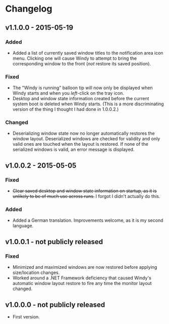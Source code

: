 # Changelog

## v1.1.0.0 - 2015-05-19
### Added
* Added a list of currently saved window titles to the notification area icon menu.  Clicking one will cause Windy to
attempt to bring the corresponding window to the front (*not* restore its saved position).

### Fixed
* The "Windy is running" balloon tip will now only be displayed when Windy starts and when you *left*-click on the
tray icon.
* Desktop and window state information created before the current system boot is deleted when Windy starts.  (This is
a more discriminating version of the thing I thought I had done in 1.0.0.2.)

### Changed
* Deserializing window state now no longer automatically restores the window layout.  Deserialized windows are checked
for validity and only valid ones are touched when the layout is restored.  If none of the serialized windows is valid,
an error message is displayed.

## v1.0.0.2 - 2015-05-05
### Fixed
* <del>Clear saved desktop and window state information on startup, as it is unlikely to be of much use across runs.</del>
I forgot I didn't actually do this.

### Added
* Added a German translation. Improvements welcome, as it is my second language.

## v1.0.0.1 - not publicly released
### Fixed
* Minimized and maximized windows are now restored before applying size/location changes.
* Worked around a .NET Framework deficiency that caused Windy's automatic window layout restore to fire any time
the monitor layout changed. 

## v1.0.0.0 - not publicly released
* First version.
